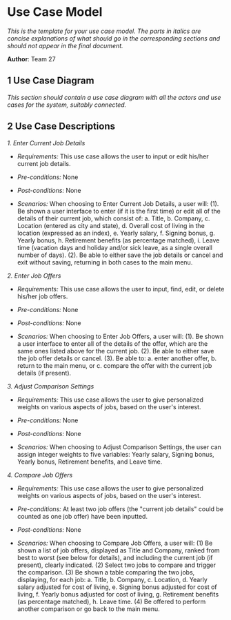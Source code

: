 # Use Case Model

*This is the template for your use case model. The parts in italics are concise explanations of what should go in the 
corresponding sections and should not appear in the final document.*

**Author**: Team 27

## 1 Use Case Diagram

*This section should contain a use case diagram with all the actors and use cases for the system, suitably connected.*

## 2 Use Case Descriptions

*1. Enter Current Job Details*
- *Requirements:*
This use case allows the user to input or edit his/her current job details.

- *Pre-conditions:*
None

- *Post-conditions:*
None

- *Scenarios:*
When choosing to Enter Current Job Details, a user will: 
(1). Be shown a user interface to enter (if it is the first time) or edit all of the details of their current job, 
which consist of: a. Title, b. Company, c. Location (entered as city and state), 
d. Overall cost of living in the location (expressed as an index), e. Yearly salary, f. Signing bonus, g. Yearly bonus, 
h. Retirement benefits (as percentage matched), i. Leave time (vacation days and holiday and/or sick leave, 
as a single overall number of days). 
(2). Be able to either save the job details or cancel and exit without saving, returning in both cases to the main menu.

*2. Enter Job Offers*
- *Requirements:*
This use case allows the user to input, find, edit, or delete his/her job offers.

- *Pre-conditions:*
None

- *Post-conditions:*
None

- *Scenarios:*
When choosing to Enter Job Offers, a user will:
(1). Be shown a user interface to enter all of the details of the offer, which are the same ones listed above for the 
current job.
(2). Be able to either save the job offer details or cancel.
(3). Be able to: a. enter another offer, b. return to the main menu, or c. compare the offer with the current job 
details (if present).


*3. Adjust Comparison Settings*
- *Requirements:*
This use case allows the user to give personalized weights on various aspects of jobs, based on the user's interest.

- *Pre-conditions:*
None

- *Post-conditions:*
None

- *Scenarios:*
When choosing to Adjust Comparison Settings, the user can assign integer weights to five variables: Yearly salary, 
Signing bonus, Yearly bonus, Retirement benefits, and Leave time.


*4. Compare Job Offers*
- *Requirements:*
This use case allows the user to give personalized weights on various aspects of jobs, based on the user's interest.

- *Pre-conditions:*
At least two job offers (the "current job details" could be counted as one job offer) have been inputted.

- *Post-conditions:*
None

- *Scenarios:*
When choosing to Compare Job Offers, a user will:
(1) Be shown a list of job offers, displayed as Title and Company, ranked from best to worst (see below for details), 
and including the current job (if present), clearly indicated. (2) Select two jobs to compare and trigger the 
comparison. (3) Be shown a table comparing the two jobs, displaying, for each job: a. Title, b. Company, c. Location, 
d. Yearly salary adjusted for cost of living, e. Signing bonus adjusted for cost of living, f. Yearly bonus adjusted 
for cost of living, g. Retirement benefits (as percentage matched), h. Leave time. (4) Be offered to perform another 
comparison or go back to the main menu.
